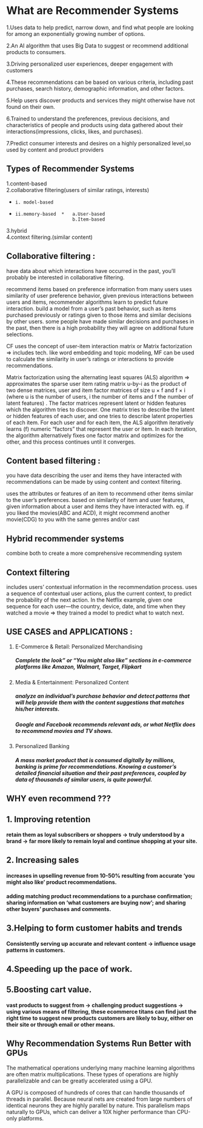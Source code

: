 What are Recommender Systems
============================

1.Uses data to help predict, narrow down, and find what people are looking for among an exponentially growing number of options.

2.An AI algorithm that uses Big Data to suggest or recommend additional products to consumers. 

3.Driving personalized user experiences, deeper engagement with customers

4.These recommendations can be based on various criteria, including past purchases, search history, demographic information, and other factors. 

5.Help users discover products and services they might otherwise have not found on their own.

6.Trained to understand the preferences, previous decisions, and characteristics of people and products using data gathered about their interactions(impressions, clicks, likes, and purchases).

7.Predict consumer interests and desires on a highly personalized level,so used by content and product providers

Types of Recommender Systems
---------------------------
1.content-based        
2.collaborative filtering(users of similar ratings,  interests) 
*     i. model-based 
*     ii.memory-based  *   a.User-based  
                           b.Item-based            
3.hybrid           
4.context filtering.(similar content)      
                            
                                                               
 __Collaborative filtering__ : 
 ---------------------------
 have data about which interactions have occurred in the past, you’ll probably be interested in collaborative filtering.

recommend items based on preference information from many users
uses similarity of user preference behavior, given previous interactions between users and items, recommender algorithms learn to predict future interaction. 
build a model from a user’s past behavior, such as items purchased previously or ratings given to those items and similar decisions by other users. 
some people have made similar decisions and purchases in the past, then there is a high probability they will agree on additional future selections.                                                              

CF uses the concept of user-item interaction matrix or Matrix factorization 
=> includes tech. like word embedding and topic modeling, MF can be used to calculate the similarity in user’s ratings or interactions to provide recommendations.

Matrix factorization using the  alternating least squares (ALS) algorithm => approximates the sparse user item rating matrix u-by-i as the product of two dense matrices, 
user and item factor matrices of size u × f and f × i  (where u is the number of users, i the number of items and f the number of latent features) . 
The factor matrices represent latent or hidden features which the algorithm tries to discover. 
One matrix tries to describe the latent or hidden features of each user, and one tries to describe latent properties of each item. 
For each user and for each item, the ALS algorithm iteratively learns (f) numeric “factors” that represent the user or item. 
In each iteration, the algorithm alternatively fixes one factor matrix and optimizes for the other, and this process continues until it converges.  


**Content based filtering** : 
--------------------------
you have data describing the user and items they have interacted with recommendations can be made by using content and context filtering. 

uses the attributes or features of an item to recommend other items similar to the user’s preferences. 
based on similarity of item and user features, given information about a user and items they have interacted with. 
eg. if you liked the movies(ABC and ACD), it might recommend another movie(CDG) to you with the same genres and/or cast 


**Hybrid recommender systems**
------------------------------ 
combine both to create a more comprehensive recommending system


**Context filtering**
--------------------- 
includes users’ contextual information in the recommendation process. 
uses a sequence of contextual user actions, plus the current context, to predict the probability of the next action. 
In the Netflix example, given one sequence for each user—the country, device, date, and time when they watched a movie => they trained a model to predict what to watch next. 


**USE CASES and APPLICATIONS** :
----------------------------- 
1. E-Commerce & Retail: Personalized Merchandising 
   ##### Complete the look” or “You might also like” sections in e-commerce platforms like Amazon, Walmart, Target, Flipkart
2. Media & Entertainment: Personalized Content
   ##### analyze an individual’s purchase behavior and detect patterns that will help provide them with the content suggestions that matches his/her interests. 
   ##### Google and Facebook recommends relevant ads, or what Netflix does to recommend movies and TV shows.
3. Personalized Banking
   ##### A mass market product that is consumed digitally by millions, banking is prime for recommendations. Knowing a customer’s detailed financial situation and their past preferences, coupled by data of thousands of similar users, is quite powerful.


**WHY even recommend ???**
--------------------------

## 1. Improving retention
#### retain them as loyal subscribers or shoppers -> truly understood by a brand -> far more likely to remain loyal and continue shopping at your site.
## 2. Increasing sales
#### increases in upselling revenue from 10-50% resulting from accurate ‘you might also like’ product recommendations. 
#### adding matching product recommendations to a purchase confirmation; sharing information on ‘what customers are buying now’; and sharing other buyers’ purchases and comments.
## 3.Helping to form customer habits and trends
#### Consistently serving up accurate and relevant content -> influence usage patterns in customers.
## 4.Speeding up the pace of work. 
## 5.Boosting cart value. 
#### vast products to suggest from -> challenging product suggestions -> using various means of filtering, these ecommerce titans can find just the right time to suggest new products customers are likely to buy, either on their site or through email or other means.


**Why Recommendation Systems Run Better with GPUs**
----------------------------------------------------
The mathematical operations underlying many machine learning algorithms are often matrix multiplications. These types of operations are highly parallelizable and can be greatly accelerated using a GPU. 

A GPU is composed of hundreds of cores that can handle thousands of threads in parallel. Because neural nets are created from large numbers of identical neurons they are highly parallel by nature. This parallelism maps naturally to GPUs,  which can deliver a 10X higher performance than CPU-only platforms.